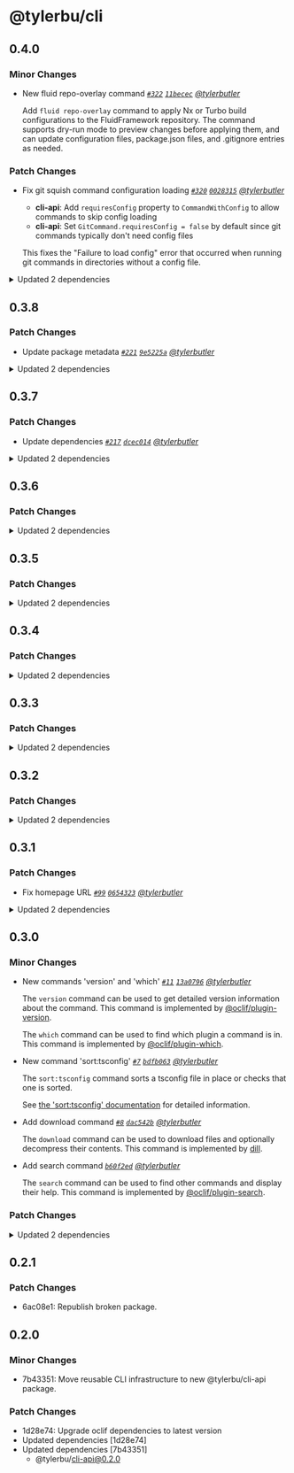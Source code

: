 # @tylerbu/cli

## 0.4.0

### Minor Changes

- New fluid repo-overlay command _[`#322`](https://github.com/tylerbutler/tools-monorepo/pull/322) [`11becec`](https://github.com/tylerbutler/tools-monorepo/commit/11becec23780fb58dcd854e3e910e725864177e4) [@tylerbutler](https://github.com/tylerbutler)_

  Add `fluid repo-overlay` command to apply Nx or Turbo build configurations to the FluidFramework repository. The command supports dry-run mode to preview changes before applying them, and can update configuration files, package.json files, and .gitignore entries as needed.

### Patch Changes

- Fix git squish command configuration loading _[`#320`](https://github.com/tylerbutler/tools-monorepo/pull/320) [`0028315`](https://github.com/tylerbutler/tools-monorepo/commit/002831523cc6483c79c217dc3e8026ccf2def98e) [@tylerbutler](https://github.com/tylerbutler)_

  - **cli-api**: Add `requiresConfig` property to `CommandWithConfig` to allow commands to skip config loading
  - **cli-api**: Set `GitCommand.requiresConfig = false` by default since git commands typically don't need config files

  This fixes the "Failure to load config" error that occurred when running git commands in directories without a config file.

<details><summary>Updated 2 dependencies</summary>

<small>

[`0028315`](https://github.com/tylerbutler/tools-monorepo/commit/002831523cc6483c79c217dc3e8026ccf2def98e) [`39f8132`](https://github.com/tylerbutler/tools-monorepo/commit/39f81320a5245759b9a797105ac5ffe3caf996f9)

</small>

- `@tylerbu/cli-api@0.7.3`
- `dill-cli@0.3.1`

</details>

## 0.3.8

### Patch Changes

- Update package metadata _[`#221`](https://github.com/tylerbutler/tools-monorepo/pull/221) [`9e5225a`](https://github.com/tylerbutler/tools-monorepo/commit/9e5225abfb67af1575af13dff60830d8da28eafd) [@tylerbutler](https://github.com/tylerbutler)_

<details><summary>Updated 2 dependencies</summary>

<small>

[`2ce5817`](https://github.com/tylerbutler/tools-monorepo/commit/2ce5817daa2c7ee27f9ce42833c497155ab6b59a) [`9e5225a`](https://github.com/tylerbutler/tools-monorepo/commit/9e5225abfb67af1575af13dff60830d8da28eafd) [`4746ecc`](https://github.com/tylerbutler/tools-monorepo/commit/4746ecc3ca57dca44f65452fecf227cb242b90e4)

</small>

- `dill-cli@0.3.0`
- `@tylerbu/cli-api@0.7.2`

</details>

## 0.3.7

### Patch Changes

- Update dependencies _[`#217`](https://github.com/tylerbutler/tools-monorepo/pull/217) [`dcec014`](https://github.com/tylerbutler/tools-monorepo/commit/dcec014dfb70e5804a7535b5b8b9a3406f3e623d) [@tylerbutler](https://github.com/tylerbutler)_

<details><summary>Updated 2 dependencies</summary>

<small>

[`dcec014`](https://github.com/tylerbutler/tools-monorepo/commit/dcec014dfb70e5804a7535b5b8b9a3406f3e623d)

</small>

- `@tylerbu/cli-api@0.7.1`
- `dill-cli@0.2.1`

</details>

## 0.3.6

### Patch Changes

<details><summary>Updated 2 dependencies</summary>

<small>

[`a4b7624`](https://github.com/tylerbutler/tools-monorepo/commit/a4b7624cceea2f7246391c2d54329010cbb145ff) [`ede1957`](https://github.com/tylerbutler/tools-monorepo/commit/ede19579ffc630f6e176046c6e11e170849a0d48) [`33b9c01`](https://github.com/tylerbutler/tools-monorepo/commit/33b9c01ed2d5d0c4bdb32262f549531650c48ad0) [`2d095c7`](https://github.com/tylerbutler/tools-monorepo/commit/2d095c7828037fc58147d0aa487b736dbd345472)

</small>

- `@tylerbu/cli-api@0.7.0`
- `dill-cli@0.2.0`

</details>

## 0.3.5

### Patch Changes

<details><summary>Updated 2 dependencies</summary>

<small>

[`7406bbf`](https://github.com/tylerbutler/tools-monorepo/commit/7406bbf1131028058178d53f4e64564660c4d495)

</small>

- `@tylerbu/cli-api@0.6.1`
- `dill-cli@0.1.5`

</details>

## 0.3.4

### Patch Changes

<details><summary>Updated 2 dependencies</summary>

<small>

[`b894a2d`](https://github.com/tylerbutler/tools-monorepo/commit/b894a2dfd5538247d1a625b423e61b437207f137) [`b894a2d`](https://github.com/tylerbutler/tools-monorepo/commit/b894a2dfd5538247d1a625b423e61b437207f137)

</small>

- `@tylerbu/cli-api@0.6.0`
- `dill-cli@0.1.4`

</details>

## 0.3.3

### Patch Changes

<details><summary>Updated 2 dependencies</summary>

<small>

[`f803610`](https://github.com/tylerbutler/tools-monorepo/commit/f803610f64936c5d49d862b2f4240ea248fe3f76)

</small>

- `@tylerbu/cli-api@0.5.0`
- `dill-cli@0.1.3`

</details>

## 0.3.2

### Patch Changes

<details><summary>Updated 2 dependencies</summary>

<small>

[`cbdec3f`](https://github.com/tylerbutler/tools-monorepo/commit/cbdec3f7b3daa4ec642b44a5de046fff8420f15a) [`d55c982`](https://github.com/tylerbutler/tools-monorepo/commit/d55c982f960b56a79f0e0d35dd9102a25882032f)

</small>

- `@tylerbu/cli-api@0.4.0`
- `dill-cli@0.1.2`

</details>

## 0.3.1

### Patch Changes

- Fix homepage URL _[`#99`](https://github.com/tylerbutler/tools-monorepo/pull/99) [`0654323`](https://github.com/tylerbutler/tools-monorepo/commit/06543231947fa5267863e5467d5837a51cf3d44b) [@tylerbutler](https://github.com/tylerbutler)_

<details><summary>Updated 2 dependencies</summary>

<small>

[`0654323`](https://github.com/tylerbutler/tools-monorepo/commit/06543231947fa5267863e5467d5837a51cf3d44b)

</small>

- `@tylerbu/cli-api@0.3.1`
- `dill-cli@0.1.1`

</details>

## 0.3.0

### Minor Changes

- New commands 'version' and 'which' _[`#11`](https://github.com/tylerbutler/tools-monorepo/pull/11) [`13a0796`](https://github.com/tylerbutler/tools-monorepo/commit/13a07966374b4830b646e6aa7b197a60fa1703f5) [@tylerbutler](https://github.com/tylerbutler)_

  The `version` command can be used to get detailed version information about the command. This command is implemented by
  [@oclif/plugin-version](https://github.com/oclif/plugin-version).

  The `which` command can be used to find which plugin a command is in. This command is implemented by
  [@oclif/plugin-which](https://github.com/oclif/plugin-which).

- New command 'sort:tsconfig' _[`#7`](https://github.com/tylerbutler/tools-monorepo/pull/7) [`bdfb063`](https://github.com/tylerbutler/tools-monorepo/commit/bdfb063d89da215131a0faa3672330d861fe993b) [@tylerbutler](https://github.com/tylerbutler)_

  The `sort:tsconfig` command sorts a tsconfig file in place or checks that one is sorted.

  See [the 'sort:tsconfig'
  documentation](https://github.com/tylerbutler/tools-monorepo/blob/main/packages/cli/docs/sort.md) for detailed information.

- Add download command _[`#8`](https://github.com/tylerbutler/tools-monorepo/pull/8) [`dac542b`](https://github.com/tylerbutler/tools-monorepo/commit/dac542b02484b11a16f2efc8a1e6dd02dcb2b611) [@tylerbutler](https://github.com/tylerbutler)_

  The `download` command can be used to download files and optionally decompress their contents. This command is
  implemented by [dill](https://github.com/tylerbutler/tools-monorepo/blob/main/packages/dill/).

- Add search command _[`b60f2ed`](https://github.com/tylerbutler/tools-monorepo/commit/b60f2edd82a62744cfa85f6d198110b25a660544) [@tylerbutler](https://github.com/tylerbutler)_

  The `search` command can be used to find other commands and display their help. This command is implemented by
  [@oclif/plugin-search](https://github.com/oclif/plugin-search).

### Patch Changes

<details><summary>Updated 2 dependencies</summary>

<small>

[`f54b0e7`](https://github.com/tylerbutler/tools-monorepo/commit/f54b0e71dd1d54c5e3730b7a1f1ab1a53b9b7943) [`dac542b`](https://github.com/tylerbutler/tools-monorepo/commit/dac542b02484b11a16f2efc8a1e6dd02dcb2b611)

</small>

- `@tylerbu/cli-api@0.3.0`
- `dill-cli@0.1.0`

</details>

## 0.2.1

### Patch Changes

- 6ac08e1: Republish broken package.

## 0.2.0

### Minor Changes

- 7b43351: Move reusable CLI infrastructure to new @tylerbu/cli-api package.

### Patch Changes

- 1d28e74: Upgrade oclif dependencies to latest version
- Updated dependencies [1d28e74]
- Updated dependencies [7b43351]
  - @tylerbu/cli-api@0.2.0
